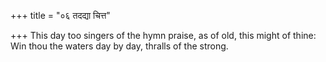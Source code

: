 +++
title = "०६ तदद्या चित्त"

+++
This day too singers of the hymn praise, as of old, this might of thine:  
     Win thou the waters day by day, thralls of the strong.